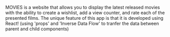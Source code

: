 MOVIES is a website that allows you to display the latest released movies with the ability to create a wishlist, add a view counter, and rate each of the presented films. The unique feature of this app is that it is developed using React! (using 'props' and 'Inverse Data Flow' to tranfer the data between parent and child components)







